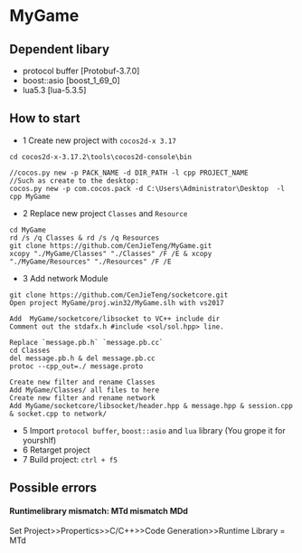 # MyGame


## Dependent libary
- protocol buffer [Protobuf-3.7.0]
- boost::asio [boost_1_69_0]
- lua5.3 [lua-5.3.5]

## How to start
- 1 Create new project with `cocos2d-x 3.17`
```
cd cocos2d-x-3.17.2\tools\cocos2d-console\bin

//cocos.py new -p PACK_NAME -d DIR_PATH -l cpp PROJECT_NAME
//Such as create to the desktop:
cocos.py new -p com.cocos.pack -d C:\Users\Administrator\Desktop  -l cpp MyGame
```

- 2 Replace new project `Classes` and `Resource` 
```
cd MyGame
rd /s /q Classes & rd /s /q Resources
git clone https://github.com/CenJieTeng/MyGame.git
xcopy "./MyGame/Classes" "./Classes" /F /E & xcopy "./MyGame/Resources" "./Resources" /F /E
```

- 3 Add network Module
```
git clone https://github.com/CenJieTeng/socketcore.git
Open project MyGame/proj.win32/MyGame.slh with vs2017

Add  MyGame/socketcore/libsocket to VC++ include dir
Comment out the stdafx.h #include <sol/sol.hpp> line.

Replace `message.pb.h` `message.pb.cc`
cd Classes
del message.pb.h & del message.pb.cc
protoc --cpp_out=./ message.proto

Create new filter and rename Classes
Add MyGame/Classes/ all files to here 
Create new filter and rename network
Add MyGame/socketcore/libsocket/header.hpp & message.hpp & session.cpp & socket.cpp to network/
```

- 5 Import `protocol buffer`, `boost::asio` and `lua` library (You grope it for yourshlf)
- 6 Retarget project
- 7 Build project: `ctrl + f5`

## Possible errors
#### Runtimelibrary mismatch: MTd mismatch MDd
Set Project>>Propertics>>C/C++>>Code Generation>>Runtime Library = MTd
